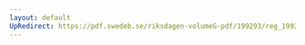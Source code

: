 ```yaml
---
layout: default
UpRedirect: https://pdf.swedeb.se/riksdagen-volumeG-pdf/199293/reg_199293/reg_199293_0505.pdf
---
```

